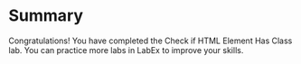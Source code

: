 # Summary

Congratulations! You have completed the Check if HTML Element Has Class lab. You can practice more labs in LabEx to improve your skills.
